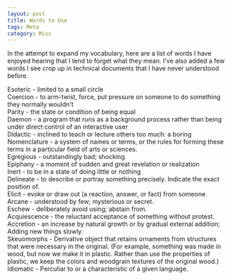 ```yaml
---
layout: post
title: Words to Use
tags: Meta
category: Misc
---
```


In the attempt to expand my vocabulary, here are a list of words I have enjoyed hearing that I tend to forget what they mean. I've also added a few words I see crop up in technical documents that I have never understood before.

Esoteric - limited to a small circle  
Coercion - to arm-twist, force, put pressure on someone to do something they normally wouldn't  
Parity - the state or condition of being equal  
Daemon - a program that runs as a background process rather than being under direct control of an interactive user  
Didactic - inclined to teach or lecture others too much: a boring  
Nomenclature - a system of names or terms, or the rules for forming these terms in a particular field of arts or sciences.  
Egregious - outstandingly bad; shocking  
Epiphany - a moment of sudden and great revelation or realization  
Inert - to be in a state of doing little or nothing  
Delineate - to describe or portray something precisely. Indicate the exact position of.  
Elicit - evoke or draw out (a reaction, answer, or fact) from someone.  
Arcane - understood by few; mysterious or secret.  
Eschew - deliberately avoid using; abstain from.  
Acquiescence - the reluctant acceptance of something without protest.  
Accretion - an increase by natural growth or by gradual external addition; Adding new things slowly.  
Skeuomorphs - Derivative object that retains ornaments from structures that were necessary in the original. (For example, something was made in wood, but now we make it in plastic. Rather than use the properties of plastic, we keep the colors and woodgrain textures of the original wood.)  
Idiomatic - Perculiar to or a characteristic of a given language.  
